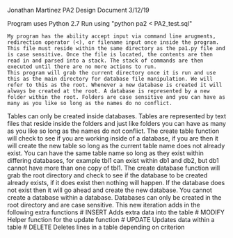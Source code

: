 Jonathan Martinez
PA2 Design Document
3/12/19

Program uses Python 2.7
Run using "python pa2 < PA2_test.sql"

	My program has the ability accept input via command line arugments, redirection operator (<), or filename input once inside the program. This file must reside within the same directory as the pa1.py file and is case sensitive. Once the file is located, the contents are then read in and parsed into a stack. The stack of commands are then executed until there are no more actions to run.
	This program will grab the current directory once it is run and use this as the main directory for database file manipulation. We will refer to this as the root. Whenever a new database is created it will always be created at the root. A database is represented by a new folder within the root. Folders are case sensitive and you can have as many as you like so long as the names do no conflict. 
Tables can only be created inside databases. Tables are represented by text files that reside inside the folders and just like folders you can have as many as you like so long as the names do not conflict. 
The create table function will check to see if you are working inside of a database, if you are then it will create the new table so long as the current table name does not already exist. You can have the same table name so long as they exist within differing databases, for example tbl1 can exist within db1 and db2, but db1 cannot have more than one copy of tbl1. 
The create database function will grab the root directory and check to see if the database to be created already exists, if it does exist then nothing will happen. If the database does not exist then it will go ahead and create the new database. You cannot create a database within a database. Databases can only be created in the root directory and are case sensitive. 
This new iteration adds in the following extra functions
		# INSERT
		Adds extra data into the table
        # MODIFY
        Helper function for the update function
        # UPDATE
        Updates data within a table
        # DELETE
        Deletes lines in a table depending on criterion